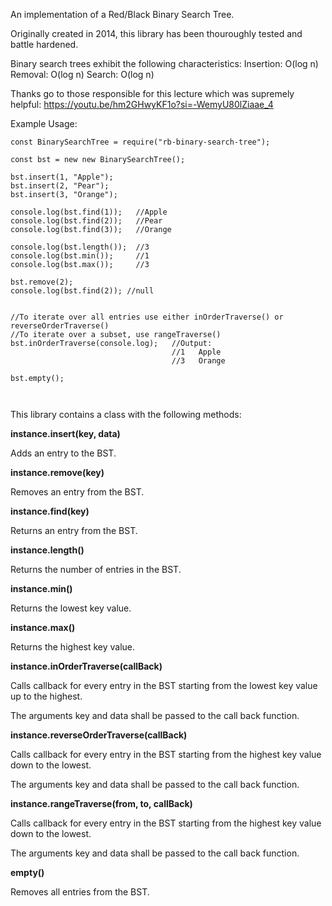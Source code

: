 An implementation of a Red/Black Binary Search Tree.

Originally created in 2014, this library has been thouroughly tested and battle hardened.

Binary search trees exhibit the following characteristics:
	Insertion:  O(log n)
	Removal:    O(log n)
	Search:     O(log n)

Thanks go to those responsible for this lecture which was supremely helpful: https://youtu.be/hm2GHwyKF1o?si=-WemyU80lZiaae_4


Example Usage:

```
const BinarySearchTree = require("rb-binary-search-tree");

const bst = new new BinarySearchTree();

bst.insert(1, "Apple");
bst.insert(2, "Pear");
bst.insert(3, "Orange");

console.log(bst.find(1));   //Apple
console.log(bst.find(2));   //Pear
console.log(bst.find(3));   //Orange

console.log(bst.length());  //3
console.log(bst.min());     //1
console.log(bst.max());     //3

bst.remove(2);
console.log(bst.find(2)); //null


//To iterate over all entries use either inOrderTraverse() or reverseOrderTraverse()
//To iterate over a subset, use rangeTraverse()
bst.inOrderTraverse(console.log);   //Output:
                                    //1   Apple
                                    //3   Orange

bst.empty();



```


This library contains a class with the following methods:


**instance.insert(key, data)**

Adds an entry to the BST.

**instance.remove(key)**

Removes an entry from the BST.

**instance.find(key)**

Returns an entry from the BST.

**instance.length()**

Returns the number of entries in the BST.

**instance.min()**

Returns the lowest key value.

**instance.max()**

Returns the highest key value.


**instance.inOrderTraverse(callBack)**

Calls callback for every entry in the BST starting from the lowest key value up to the highest.

The arguments key and data shall be passed to the call back function.


**instance.reverseOrderTraverse(callBack)**

Calls callback for every entry in the BST starting from the highest key value down to the lowest.

The arguments key and data shall be passed to the call back function.


**instance.rangeTraverse(from, to, callBack)**

Calls callback for every entry in the BST starting from the highest key value down to the lowest.

The arguments key and data shall be passed to the call back function.


**empty()**

Removes all entries from the BST.